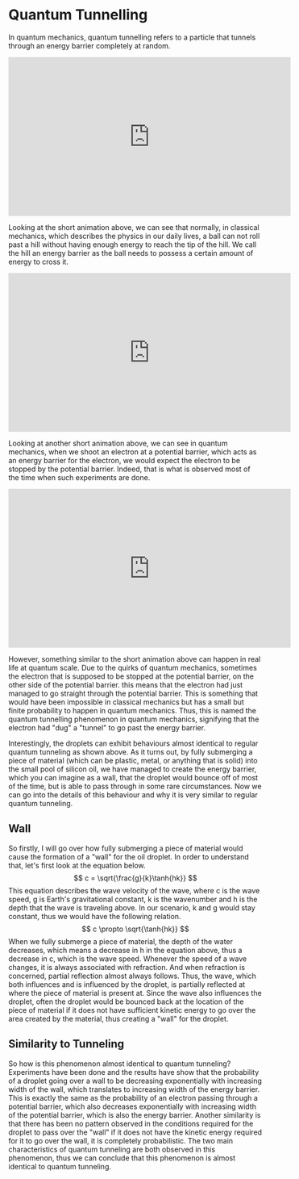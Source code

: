 # Quantum Tunnelling
In quantum mechanics, quantum tunnelling refers to a particle that tunnels through an energy barrier completely at 
random. 

<iframe width="560" height="315" src="https://www.youtube.com/embed/hPMyX2dSngQ" title="YouTube video player" frameborder="0" allow="accelerometer; autoplay; clipboard-write; encrypted-media; gyroscope; picture-in-picture" allowfullscreen></iframe>

Looking at the short animation above, we can see that normally, in classical mechanics, which describes the physics in 
our daily lives, a ball can not roll past a hill without having enough energy to reach the tip of the hill. We call the 
hill an energy barrier as the ball needs to possess a certain amount of energy to cross it. 

<iframe width="560" height="315" src="https://www.youtube.com/embed/fpUYYrQbW9I" title="YouTube video player" frameborder="0" allow="accelerometer; autoplay; clipboard-write; encrypted-media; gyroscope; picture-in-picture" allowfullscreen></iframe>

Looking at another short animation above, we can see in quantum mechanics, when we shoot an electron at a potential 
barrier, which acts as an energy barrier for the electron, we would expect the electron to be stopped by the potential 
barrier. Indeed, that is what is observed most of the time when such experiments are done.

<iframe width="560" height="315" src="https://www.youtube.com/embed/SjhZyQr8ABY" title="YouTube video player" frameborder="0" allow="accelerometer; autoplay; clipboard-write; encrypted-media; gyroscope; picture-in-picture" allowfullscreen></iframe>

However, something similar to the short animation above can happen in real life at quantum scale. Due to the quirks of 
quantum mechanics, sometimes the electron that is supposed to be stopped at the potential barrier, on the other side of 
the potential barrier. this means that the electron had just managed to go straight through the potential barrier. This 
is something that would have been impossible in classical mechanics but has a small but finite probability to happen in 
quantum mechanics. Thus, this is named the quantum tunnelling phenomenon in quantum mechanics, signifying that the 
electron had "dug" a "tunnel" to go past the energy barrier.

Interestingly, the droplets can exhibit behaviours almost identical to regular quantum tunneling as shown above. As it 
turns out, by fully submerging a piece of material (which can be plastic, metal, or anything that is solid) into the 
small pool of silicon oil, we have managed to create the energy barrier, which you can imagine as a wall, that the 
droplet would bounce off of most of the time, but is able to pass through in some rare circumstances. Now we can go into
the details of this behaviour and why it is very similar to regular quantum tunneling.

## Wall
So firstly, I will go over how fully submerging a piece of material would cause the formation of a "wall" for the oil 
droplet. In order to understand that, let's first look at the equation below. 
$$ c = \sqrt{\frac{g}{k}\tanh{hk}} $$
This equation describes the wave velocity of the wave, where c is the wave speed, g is Earth's gravitational constant, k
is the wavenumber and h is the depth that the wave is traveling above. In our scenario, k and g would stay constant, 
thus we would have the following relation.
$$ c \propto \sqrt{\tanh{hk}} $$
When we fully submerge a piece of material, the depth of the water decreases, which means a decrease in h in the 
equation above, thus a decrease in c, which is the wave speed. Whenever the speed of a wave changes, it is always 
associated with refraction. And when refraction is concerned, partial reflection almost always follows. Thus, the wave, 
which both influences and is influenced by the droplet, is partially reflected at where the piece of material is present 
at. Since the wave also influences the droplet, often the droplet would be bounced back at the location of the piece of 
material if it does not have sufficient kinetic energy to go over the area created by the material, thus creating a 
"wall" for the droplet.

## Similarity to Tunneling
So how is this phenomenon almost identical to quantum tunneling? Experiments have been done and the results have show 
that the probability of a droplet going over a wall to be decreasing exponentially with increasing width of the wall, 
which translates to increasing width of the energy barrier. This is exactly the same as the probability of an electron 
passing through a potential barrier, which also decreases exponentially with increasing width of the potential barrier, 
which is also the energy barrier. Another similarity is that there has been no pattern observed in the conditions 
required for the droplet to pass over the "wall" if it does not have the kinetic energy required for it to go over the 
wall, it is completely probabilistic. The two main characteristics of quantum tunneling are both observed in this 
phenomenon, thus we can conclude that this phenomenon is almost identical to quantum tunneling.